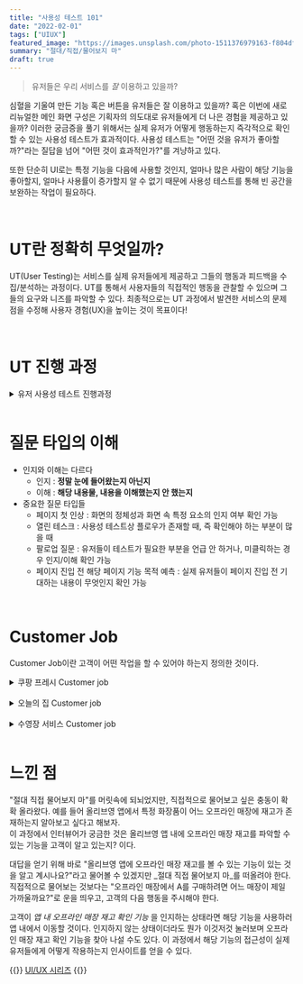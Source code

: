 ```yaml
---
title: "사용성 테스트 101"
date: "2022-02-01"
tags: ["UIUX"]
featured_image: "https://images.unsplash.com/photo-1511376979163-f804dff7ad7b?ixlib=rb-4.0.3&ixid=M3wxMjA3fDB8MHxwaG90by1wYWdlfHx8fGVufDB8fHx8fA%3D%3D&auto=format&fit=crop&w=774&q=80"
summary: "절대/직접/물어보지 마"
draft: true
---
```


> 유저들은 우리 서비스를 _잘_ 이용하고 있을까?

심혈을 기울여 만든 기능 혹은 버튼을 유저들은 잘 이용하고 있을까? 혹은 이번에 새로 리뉴얼한 메인 화면 구성은 기획자의 의도대로 유저들에게 더 나은 경험을 제공하고 있을까? 이러한 궁금증을 풀기 위해서는 실제 유저가 어떻게 행동하는지 즉각적으로 확인할 수 있는 사용성 테스트가 효과적이다. 사용성 테스트는 "어떤 것을 유저가 좋아할까?"라는 질답을 넘어 "어떤 것이 효과적인가?"를 겨냥하고 있다.

또한 단순히 UI로는 특정 기능을 다음에 사용할 것인지, 얼마나 많은 사람이 해당 기능을 좋아할지, 얼마나 사용률이 증가할지 알 수 없기 때문에 사용성 테스트를 통해 빈 공간을 보완하는 작업이 필요하다.

<br>

# UT란 정확히 무엇일까?
UT(User Testing)는 서비스를 실제 유저들에게 제공하고 그들의 행동과 피드백을 수집/분석하는 과정이다.
UT를 통해서 사용자들의 직접적인 행동을 관찰할 수 있으며 그들의 요구와 니즈를 파악할 수 있다.
최종적으로는 UT 과정에서 발견한 서비스의 문제점을 수정해 사용자 경험(UX)을 높이는 것이 목표이다!

<br>

# UT 진행 과정
<details>
<summary>유저 사용성 테스트 진행과정</summary>
<div markdown="1">

### 목표와 테스트 설계
- 해당 디자인을 테스트하려는 이유를 생각해보는게 중요
- 사용자의 테스트가 필요한 기능 및 영역을 정확히 인지
<br>

### 테스크 설계
#### 테스크의 종류
- 직접테스크와 시나리오 테스크 _**테스크의 톤 차이**_
  - 직접테스크
    - 저희 서비스에서 A가 얼마에 판매중인지 찾아주세요
  - 시나리오 테스크
    - 사용하던 A를 다 사용해서 새로 사려고하는데, 기존에 사용하던 A가 얼마에 판매 중인지 찾아주세요
- 닫힌 테스크 또는 열린 테스크 _**테스크 정답 갯수의 차이**_
    - 닫힌 테스크
      - A품목 랭킹에서 10번째 제품을 찾아보세요
    - 열린 테스크
      - 기존에 사용하던 크림을 다 썼습니다. 본인에게 맞는 크림을 찾아보세요.
#### 테스크 작성
- 사용자가 테스크 수행을 하는데 **힌트가 될 만한 단어**는 **사용 X**
- 논리적인 흐름과 순서대로 작성해야하며, 확인이 필요한 부분이 앞단 테스크에서 힌트로 제공되면 안 됨!!
</div>
</details>

<br>

# 질문 타입의 이해
- 인지와 이해는 다르다
  - 인지 : **정말 눈에 들어왔는지 아닌지**
  - 이해 : **해당 내용물, 내용을 이해했는지 안 했는지**
- 중요한 질문 타입들
  - 페이지 첫 인상 : 화면의 정체성과 화면 속 특정 요소의 인지 여부 확인 가능
  - 열린 테스크 : 사용성 테스트상 플로우가 존재할 때, 즉 확인해야 하는 부분이 많을 때
  - 팔로업 질문 : 유저들이 테스트가 필요한 부분을 언급 안 하거나, 미클릭하는 경우 인지/이해 확인 가능
  - 페이지 진입 전 해당 페이지 기능 목적 예측 : 실제 유저들이 페이지 진입 전 기대하는 내용이 무엇인지 확인 가능

<br>

# Customer Job
Customer Job이란 고객이 어떤 작업을 할 수 있어야 하는지 정의한 것이다.
<details>
<summary>쿠팡 프레시 Customer job</summary>
<div markdown="1">

> 쿠팡 프레시 화면상 모든 customer job을 작성해 보자!
- 고객이 검색창을 활용해 원하는 제품을 검색할 수 있어야 한다.
- 고객이 검색창 아래 테그를 활용해 제품을 탐색할 수 있어야 한다.
- 고객이 고객 개인별 추천 카테고리 제품 노출 로직을 이해할 수 있어야 한다.
- 고객이 개인별 추천 카테고리를 통해 제품을 검색할 수 있어야 한다.
- 고객이 상단 네비게이션 바 하단의 가로 스크롤바(테그)를 통해 제품을 탐색할 수 있어야 한다.
- n 딱지가 붙은 카테고리는 새로운 정보가 추가되었다는 것을 알 수 있다.
- 고객이 최상단 좌측의 "프래시 카테고리"를 통해 제품을 탐색할 수 있어야 한다.
- 고객이 상단 네비게이션 바 좌측의 서치 아이콘을 통해 제품을 검색할 수 있어야 한다.
</div>
</details>

<br>

<details>
<summary>오늘의 집 Customer job</summary>
<div markdown="1">

> 고객들이 오늘의 집에서 콘텐츠를 잘 탐색하고 있는지 알아보자!
- 상단 검색 바를 통해 검색할 수 있어야 한다.
- 우측 상단 책갈피 아이콘을 통해 책갈피 리스트를 볼 수 있어야 한다.
- 우측 상단 장바구니 아이콘을 통해 장바구니 리스트를 볼 수 있어야 한다.
- 광고 배너 아래 가로 스크롤바를 통해 원하는 카테고리의 제품을 탐색할 수 있어야 한다.
- 00님을 위한 추천 집들이 영역을 통해 콘텐츠를 탐색할 수 있어야 한다.
- **00님을 위한 추천 집들이 영역에 게시된 콘텐츠 썸네일 우측 하단의 책갈피 아이콘을 클릭해 콘텐츠를 책갈피 할 수 있어야 한다.**
- **우측 하단 하늘색 원형 버튼을 눌러 글쓰기 작업을 할 수 있어야 한다.**
</div>
</details>

<br>

<details>
<summary> 수영장 서비스 Customer job</summary>
<div markdown="1">

> 기획한 서비스의 프로토타입을 통해 customer job을 작성한 후 해당 프로토타입이 잘 만들어졌는지 점검해 보자!
- 수영장 위치를 선택할 수 있다.
- 공립/사립 수영장을 선택할 수 있다.
- 최소/최대 가격을 설정할 수 있다.
- 본인의 나이대를 정할 수 있다.
- 본인의 수영 실력을 선택할 수 있다.
- 본인이 원하는 강습 시간대를 고를 수 있다.
- 본인이 원하는 레인을 고를 수 있다.
- 본인이 원하는 시설을 고를 수 있다.
- 본인이 원하는 레슨 유형을 고를 수 있다.
- 본인이 원하는 등록 방법을 고를 수 있다.
- 필터를 저장할 수 있다.
- 조건 선택 후 '찾아보기' 버튼으로 서칭할 수 있다.
- 저장한 필터를 통해 검색할 수 있다 등등...
</div>
</details>

<br>

# 느낀 점
"절대 직접 물어보지 마"를 머릿속에 되뇌었지만, 직접적으로 물어보고 싶은 충동이 확확 올라왔다.
예를 들어 올리브영 앱에서 특정 화장품이 어느 오프라인 매장에 재고가 존재하는지 알아보고 싶다고 해보자.  
이 과정에서 인터뷰어가 궁금한 것은 올리브영 앱 내에 오프라인 매장 재고를 파악할 수 있는 기능을 고객이 알고 있는지? 이다.  

대답을 얻기 위해 바로 "올리브영 앱에 오프라인 매장 재고를 볼 수 있는 기능이 있는 것을 알고 계시나요?"라고 물어볼 수 있겠지만 _절대 직접 물어보지 마_를 떠올려야 한다. 직접적으로 물어보는 것보다는 "오프라인 매장에서 A를 구매하려면 어느 매장이 제일 가까울까요?"로 운을 띄우고, 고객의 다음 행동을 주시해야 한다.  

고객이 _앱 내 오프라인 매장 재고 확인 기능_ 을 인지하는 상태라면 해당 기능을 사용하러 앱 내에서 이동할 것이다. 인지하지 않는 상태이더라도 뭔가 이것저것 눌러보며 오프라인 매장 재고 확인 기능을 찾아 나설 수도 있다. 이 과정에서 해당 기능의 접근성이 실제 유저들에게 어떻게 작용하는지 인사이트를 얻을 수 있다.

{{<alert>}}
<a href="https://elecbrandy.github.io/tags/uiux/">UI/UX 시리즈</a>
{{</alert>}}